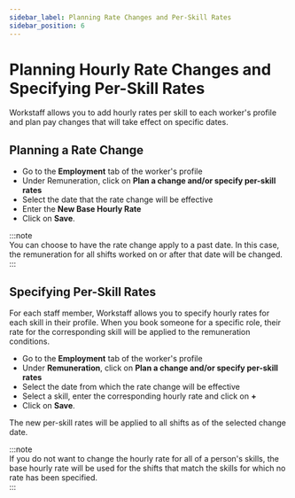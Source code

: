 ```yaml
---
sidebar_label: Planning Rate Changes and Per-Skill Rates
sidebar_position: 6
---
```


# Planning Hourly Rate Changes and Specifying Per-Skill Rates

Workstaff allows you to add hourly rates per skill to each worker's profile and plan pay changes that will take effect on specific dates.

## Planning a Rate Change
- Go to the **Employment** tab of the worker's profile
- Under Remuneration, click on **Plan a change and/or specify per-skill rates**
- Select the date that the rate change will be effective
- Enter the **New Base Hourly Rate**
- Click on **Save**.

:::note  
You can choose to have the rate change apply to a past date. In this case, the remuneration for all shifts worked on or after that date will be changed.  
:::

## Specifying Per-Skill Rates
For each staff member, Workstaff allows you to specify hourly rates for each skill in their profile.
When you book someone for a specific role, their rate for the corresponding skill will be applied to the remuneration conditions. 

- Go to the **Employment** tab of the worker's profile
- Under **Remuneration**, click on **Plan a change and/or specify per-skill rates**
- Select the date from which the rate change will be effective
- Select a skill, enter the corresponding hourly rate and click on **+**
- Click on **Save**.

The new per-skill rates will be applied to all shifts as of the selected change date.

:::note  
If you do not want to change the hourly rate for all of a person's skills, the base hourly rate will be used for the shifts that match the skills for which no rate has been specified.  
:::